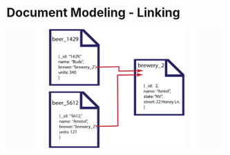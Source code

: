 # Document Modeling - Linking #
 <p>
	<img 	src="../../media/RelationalVsDoc-02.png" 
			style="display: block; margin-left: auto; margin-right: auto"/>
</p>